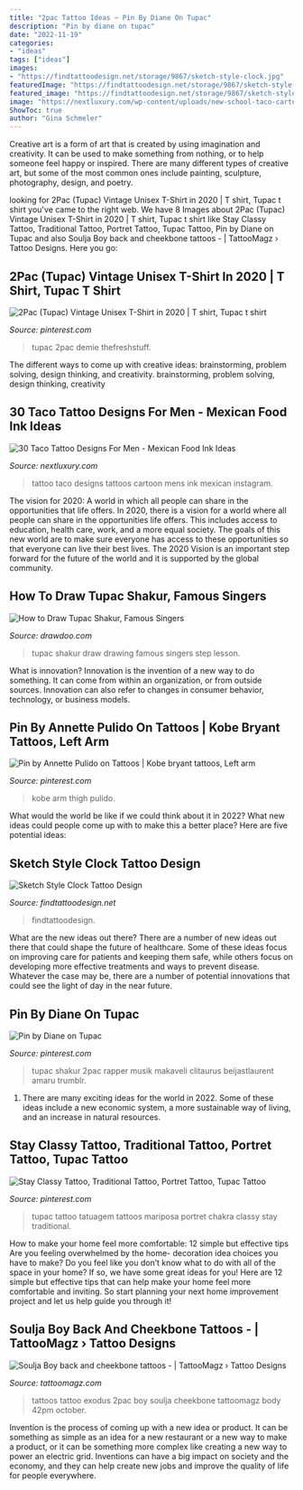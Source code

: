 ```yaml
---
title: "2pac Tattoo Ideas ~ Pin By Diane On Tupac"
description: "Pin by diane on tupac"
date: "2022-11-19"
categories:
- "ideas"
tags: ["ideas"]
images:
- "https://findtattoodesign.net/storage/9867/sketch-style-clock.jpg"
featuredImage: "https://findtattoodesign.net/storage/9867/sketch-style-clock.jpg"
featured_image: "https://findtattoodesign.net/storage/9867/sketch-style-clock.jpg"
image: "https://nextluxury.com/wp-content/uploads/new-school-taco-cartoon-style-mens-arm-tattoo.jpg"
ShowToc: true
author: "Gina Schmeler"
---
```



Creative art is a form of art that is created by using imagination and creativity. It can be used to make something from nothing, or to help someone feel happy or inspired. There are many different types of creative art, but some of the most common ones include painting, sculpture, photography, design, and poetry.

	

		
looking for 2Pac (Tupac) Vintage Unisex T-Shirt in 2020 | T shirt, Tupac t shirt you've came to the right web. We have 8 Images about 2Pac (Tupac) Vintage Unisex T-Shirt in 2020 | T shirt, Tupac t shirt like Stay Classy Tattoo, Traditional Tattoo, Portret Tattoo, Tupac Tattoo, Pin by Diane on Tupac and also Soulja Boy back and cheekbone tattoos - | TattooMagz › Tattoo Designs. Here you go:
		
    
## 2Pac (Tupac) Vintage Unisex T-Shirt In 2020 | T Shirt, Tupac T Shirt

<img loading=lazy src="https://i.pinimg.com/736x/14/34/e9/1434e97a34293c4fc9b1a9ed4038d272.jpg" onerror="this.onerror=null;this.src='https://tse2.mm.bing.net/th?id=OIP.DiVVyif3-_Xa5N_03K_rNwHaHa&amp;pid=15.1';" alt="2Pac (Tupac) Vintage Unisex T-Shirt in 2020 | T shirt, Tupac t shirt">

_Source: pinterest.com_

>tupac 2pac demie thefreshstuff. 

	

The different ways to come up with creative ideas: brainstorming, problem solving, design thinking, and creativity.
brainstorming, problem solving, design thinking, creativity

    
## 30 Taco Tattoo Designs For Men - Mexican Food Ink Ideas

<img loading=lazy src="https://nextluxury.com/wp-content/uploads/new-school-taco-cartoon-style-mens-arm-tattoo.jpg" onerror="this.onerror=null;this.src='https://tse4.mm.bing.net/th?id=OIP.MKwjkynoEqjajlu9M9JSgQHaHa&amp;pid=15.1';" alt="30 Taco Tattoo Designs For Men - Mexican Food Ink Ideas">

_Source: nextluxury.com_

>tattoo taco designs tattoos cartoon mens ink mexican instagram. 

	

The vision for 2020: A world in which all people can share in the opportunities that life offers.
In 2020, there is a vision for a world where all people can share in the opportunities life offers. This includes access to education, health care, work, and a more equal society. The goals of this new world are to make sure everyone has access to these opportunities so that everyone can live their best lives. The 2020 Vision is an important step forward for the future of the world and it is supported by the global community.

    
## How To Draw Tupac Shakur, Famous Singers

<img loading=lazy src="http://drawdoo.com/wp-content/themes/blogfolio/themify/img.php?src=http://drawdoo.com/wp-content/uploads/tutorials/FamousSingers/lesson37/step_16.png&amp;w=665&amp;h=&amp;zc=1&amp;q=60&amp;a=t" onerror="this.onerror=null;this.src='https://tse4.mm.bing.net/th?id=OIP.MCuOz4EDALpv1RAni9pQVAHaMV&amp;pid=15.1';" alt="How to Draw Tupac Shakur, Famous Singers">

_Source: drawdoo.com_

>tupac shakur draw drawing famous singers step lesson. 

	

What is innovation?
Innovation is the invention of a new way to do something. It can come from within an organization, or from outside sources. Innovation can also refer to changes in consumer behavior, technology, or business models.

    
## Pin By Annette Pulido On Tattoos | Kobe Bryant Tattoos, Left Arm

<img loading=lazy src="https://i.pinimg.com/originals/88/1e/76/881e760ce2d6965939dd2fe183b1eaec.jpg" onerror="this.onerror=null;this.src='https://tse1.mm.bing.net/th?id=OIP.9bhqvhKcQkvqCfAou105rwHaIM&amp;pid=15.1';" alt="Pin by Annette Pulido on Tattoos | Kobe bryant tattoos, Left arm">

_Source: pinterest.com_

>kobe arm thigh pulido. 

	

What would the world be like if we could think about it in 2022? What new ideas could people come up with to make this a better place? Here are five potential ideas:

    
## Sketch Style Clock Tattoo Design

<img loading=lazy src="https://findtattoodesign.net/storage/9867/sketch-style-clock.jpg" onerror="this.onerror=null;this.src='https://tse4.mm.bing.net/th?id=OIP.9AfypWw7ui6rMkCSmQnt3wHaHa&amp;pid=15.1';" alt="Sketch Style Clock Tattoo Design">

_Source: findtattoodesign.net_

>findtattoodesign. 

	

What are the new ideas out there?
There are a number of new ideas out there that could shape the future of healthcare. Some of these ideas focus on improving care for patients and keeping them safe, while others focus on developing more effective treatments and ways to prevent disease. Whatever the case may be, there are a number of potential innovations that could see the light of day in the near future.

    
## Pin By Diane On Tupac

<img loading=lazy src="https://i.pinimg.com/originals/89/58/0f/89580fccc2aaed713fa3e41e267ea4dd.jpg" onerror="this.onerror=null;this.src='https://tse3.mm.bing.net/th?id=OIP.GqeoyXOK1glMx8foM-0t8gHaMU&amp;pid=15.1';" alt="Pin by Diane on Tupac">

_Source: pinterest.com_

>tupac shakur 2pac rapper musik makaveli clitaurus beijastlaurent amaru trumblr. 

	

1. There are many exciting ideas for the world in 2022. Some of these ideas include a new economic system, a more sustainable way of living, and an increase in natural resources.

    
## Stay Classy Tattoo, Traditional Tattoo, Portret Tattoo, Tupac Tattoo

<img loading=lazy src="https://i.pinimg.com/736x/90/d3/04/90d304083e887fb769a35484f2056226--tupac-tattoo-ideas-tupac-tattoos.jpg" onerror="this.onerror=null;this.src='https://tse2.mm.bing.net/th?id=OIP.Aj5L4McrQYwpA_MLb6MuBAHaHa&amp;pid=15.1';" alt="Stay Classy Tattoo, Traditional Tattoo, Portret Tattoo, Tupac Tattoo">

_Source: pinterest.com_

>tupac tattoo tatuagem tattoos mariposa portret chakra classy stay traditional. 

	

How to make your home feel more comfortable: 12 simple but effective tips
Are you feeling overwhelmed by the home- decoration idea choices you have to make? Do you feel like you don’t know what to do with all of the space in your home? If so, we have some great ideas for you! Here are 12 simple but effective tips that can help make your home feel more comfortable and inviting. So start planning your next home improvement project and let us help guide you through it!

    
## Soulja Boy Back And Cheekbone Tattoos - | TattooMagz › Tattoo Designs

<img loading=lazy src="https://tattoomagz.com/wp-content/uploads/Tattoos/tattoo/2Pac-Exodus-back-tattoo-280x311.jpg" onerror="this.onerror=null;this.src='https://tse3.mm.bing.net/th?id=OIP.ScNrN70C8aq0uHGDzMBL-AAAAA&amp;pid=15.1';" alt="Soulja Boy back and cheekbone tattoos - | TattooMagz › Tattoo Designs">

_Source: tattoomagz.com_

>tattoos tattoo exodus 2pac boy soulja cheekbone tattoomagz body 42pm october. 

	

Invention is the process of coming up with a new idea or product. It can be something as simple as an idea for a new restaurant or a new way to make a product, or it can be something more complex like creating a new way to power an electric grid. Inventions can have a big impact on society and the economy, and they can help create new jobs and improve the quality of life for people everywhere.

